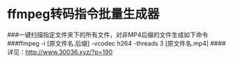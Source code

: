 # ffmpeg转码指令批量生成器
###一键扫描指定文件夹下的所有文件，对非MP4后缀的文件生成如下命令
###ffmpeg -i [原文件名.后缀] -vcodec h264 -threads 3 [原文件名.mp4]
####详见：http://www.30036.xyz/?p=190